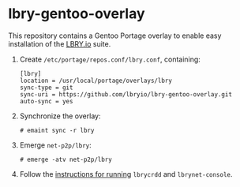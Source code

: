 # lbry-gentoo-overlay

This repository contains a Gentoo Portage overlay to enable easy installation of the [LBRY.io](http://lbry.io/) suite.

1.	Create `/etc/portage/repos.conf/lbry.conf`, containing:

		[lbry]
		location = /usr/local/portage/overlays/lbry
		sync-type = git
		sync-uri = https://github.com/lbryio/lbry-gentoo-overlay.git
		auto-sync = yes

1.	Synchronize the overlay:

		# emaint sync -r lbry

1.	Emerge `net-p2p/lbry`:

		# emerge -atv net-p2p/lbry

1.	Follow the [instructions for running](https://github.com/lbryio/lbry/blob/master/RUNNING.md#running-lbrycrd) `lbrycrdd` and `lbrynet-console`.
